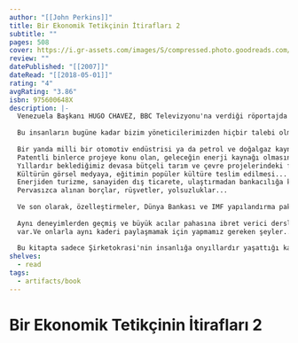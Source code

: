 ```yaml
---
author: "[[John Perkins]]"
title: Bir Ekonomik Tetikçinin İtirafları 2
subtitle: ""
pages: 508
cover: https://i.gr-assets.com/images/S/compressed.photo.goodreads.com/books/1333655482l/13579775.jpg
review: ""
datePublished: "[[2007]]"
dateRead: "[[2018-05-01]]"
rating: "4"
avgRating: "3.86"
isbn: 975600648X
description: |-
  Venezuela Başkanı HUGO CHAVEZ, BBC Televizyonu'na verdiği röportajda John Perkins tarafından yazılan Bir Ekonomik Tetikçinin itirafları isimli kitaptan söz ederek, bu kişilerin kendisiyle de ilişkiye geçtiğini anlattı. Ülke üzerinde gözetleme uçuşları yapılmasını ve A.B.D. danışmanlarının varlığını kabul etmesi halinde kimi fonların kullanımına açılacağının teklif edildiğini açıkladı. Bu teklifleri reddetmesine rağmen ekonomik tetikçilerin vazgeçmediğini, zayıf devlet memurları, parlamento üyeleri, hatta kendi çevresindeki ordu mensuplarına baskı yapmaya çalıştığını söyledi. Chavez, Perkins'in kitabında anlattığı gibi ekonomik tetikçilerin başarısız olmasının ardından çakalların geldiğini, askeri darbe ve suikast komplolarına giriştiğini açıkladı.  
    
  Bu insanların bugüne kadar bizim yöneticilerimizden hiçbir talebi olmadı mı?  
    
  Bir yanda milli bir otomotiv endüstrisi ya da petrol ve doğalgaz kaynakları olmayan bir ülke olarak 50 yılı aşkın süredir ardı ardına yaptığımız otoyollar, bir yanda ilk seferinde raydan çıkan hızlı trenimiz...  
  Patentli binlerce projeye konu olan, geleceğin enerji kaynağı olmasına kesin gözüyle bakılan Bor, Tor ve Osmiyum gibi madenlerin yok pahasına elden çıkartılması...  
  Yıllardır beklediğimiz devasa bütçeli tarım ve çevre projelerindeki fiyaskolar...  
  Kültürün görsel medyaya, eğitimin popüler kültüre teslim edilmesi...  
  Enerjiden turizme, sanayiden dış ticarete, ulaştırmadan bankacılığa kadar birçok alanda yapılan yanlışlar...  
  Pervasızca alınan borçlar, rüşvetler, yolsuzluklar...  
    
  Ve son olarak, özelleştirmeler, Dünya Bankası ve IMF yapılandırma paketleri... Kendinize bir sorun. Bugünlere sadece basit hatalar yüzünden mi geldik?  
    
  Aynı deneyimlerden geçmiş ve büyük acılar pahasına ibret verici dersler almış ülkeler, uluslar  
  var.Ve onlarla aynı kaderi paylaşmamak için yapmamız gereken şeyler...  
    
  Bu kitapta sadece Şirketokrasi'nin insanlığa onyıllardır yaşattığı kabusu değil, o canavara dur demenin denenmiş ve başarıya ulaşmış yollarını da örnekleriyle bulacaksınız.
shelves:
  - read
tags:
  - artifacts/book
---
```

#  Bir Ekonomik Tetikçinin İtirafları 2
